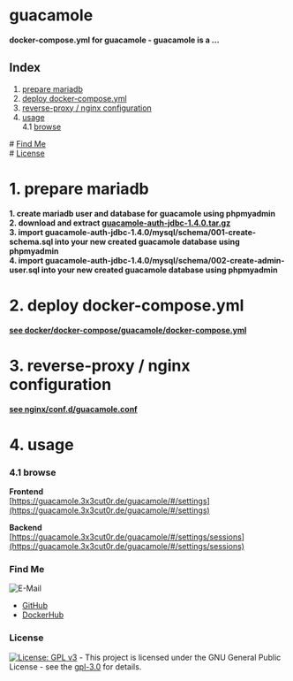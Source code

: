 # guacamole

**docker-compose.yml for guacamole - guacamole is a ...**  

## Index

1. [prepare mariadb](#mariadb)  
2. [deploy docker-compose.yml](#deploy)  
3. [reverse-proxy / nginx configuration](#reverse-proxy)  
4. [usage](#usage)  
  4.1 [browse](#browse)  

\# [Find Me](#findme)  
\# [License](#license)  

# 1. prepare mariadb <a name="mariadb"></a>  
**1. create mariadb user and database for guacamole using phpmyadmin**  
**2. download and extract [guacamole-auth-jdbc-1.4.0.tar.gz](https://guacamole.apache.org/releases/1.4.0/)**  
**3. import guacamole-auth-jdbc-1.4.0/mysql/schema/001-create-schema.sql into your new created guacamole database using phpmyadmin**  
**4. import guacamole-auth-jdbc-1.4.0/mysql/schema/002-create-admin-user.sql into your new created guacamole database using phpmyadmin**  

# 2. deploy docker-compose.yml <a name="deploy"></a>  
**[see docker/docker-compose/guacamole/docker-compose.yml](https://github.com/3x3cut0r/vps/blob/main/docker/compose/guacamole/docker-compose.yml)**  

# 3. reverse-proxy / nginx configuration <a name="reverse-proxy"></a>  
**[see nginx/conf.d/guacamole.conf](https://github.com/3x3cut0r/vps/blob/main/nginx/conf.d/guacamole.conf)**  

# 4. usage <a name="usage"></a>  

### 4.1 browse <a name="browse"></a>  
**Frontend**  
[https://guacamole.3x3cut0r.de/guacamole/#/settings](https://guacamole.3x3cut0r.de/guacamole/#/settings)  

**Backend**  
[https://guacamole.3x3cut0r.de/guacamole/#/settings/sessions](https://guacamole.3x3cut0r.de/guacamole/#/settings/sessions)  

### Find Me <a name="findme"></a>

![E-Mail](https://img.shields.io/badge/E--Mail-executor55%40gmx.de-red)
* [GitHub](https://github.com/3x3cut0r)
* [DockerHub](https://hub.docker.com/u/3x3cut0r)

### License <a name="license"></a>

[![License: GPL v3](https://img.shields.io/badge/License-GPLv3-blue.svg)](https://www.gnu.org/licenses/gpl-3.0) - This project is licensed under the GNU General Public License - see the [gpl-3.0](https://www.gnu.org/licenses/gpl-3.0.en.html) for details.
